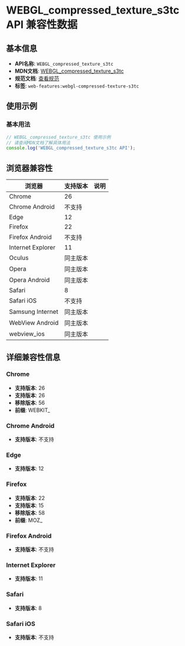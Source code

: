 # WEBGL_compressed_texture_s3tc API 兼容性数据

## 基本信息

- **API名称**: `WEBGL_compressed_texture_s3tc`
- **MDN文档**: [WEBGL_compressed_texture_s3tc](https://developer.mozilla.org/docs/Web/API/WEBGL_compressed_texture_s3tc)
- **规范文档**: [查看规范](https://registry.khronos.org/webgl/extensions/WEBGL_compressed_texture_s3tc/)
- **标签**: `web-features:webgl-compressed-texture-s3tc`

## 使用示例

### 基本用法

```javascript
// WEBGL_compressed_texture_s3tc 使用示例
// 请查阅MDN文档了解具体用法
console.log('WEBGL_compressed_texture_s3tc API');
```

## 浏览器兼容性

| 浏览器 | 支持版本 | 说明 |
|--------|----------|------|
| Chrome | 26 |  |
| Chrome Android | 不支持 |  |
| Edge | 12 |  |
| Firefox | 22 |  |
| Firefox Android | 不支持 |  |
| Internet Explorer | 11 |  |
| Oculus | 同主版本 |  |
| Opera | 同主版本 |  |
| Opera Android | 同主版本 |  |
| Safari | 8 |  |
| Safari iOS | 不支持 |  |
| Samsung Internet | 同主版本 |  |
| WebView Android | 同主版本 |  |
| webview_ios | 同主版本 |  |

## 详细兼容性信息

### Chrome

- **支持版本**: 26
- **支持版本**: 26
- **移除版本**: 56
- **前缀**: WEBKIT_

### Chrome Android

- **支持版本**: 不支持

### Edge

- **支持版本**: 12

### Firefox

- **支持版本**: 22
- **支持版本**: 15
- **移除版本**: 58
- **前缀**: MOZ_

### Firefox Android

- **支持版本**: 不支持

### Internet Explorer

- **支持版本**: 11

### Safari

- **支持版本**: 8

### Safari iOS

- **支持版本**: 不支持

